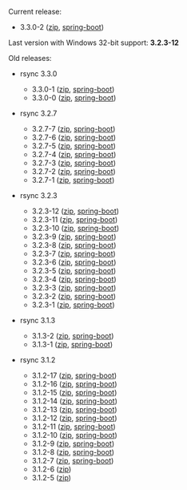 Current release:

* 3.3.0-2 ([zip](https://github.com/fracpete/rsync4j/releases/download/rsync4j-pom-3.3.0-2/rsync4j-all-3.3.0-2-bin.zip), [spring-boot](https://github.com/fracpete/rsync4j/releases/download/rsync4j-pom-3.3.0-2/rsync4j-all-3.3.0-2-spring-boot.jar))


Last version with Windows 32-bit support: **3.2.3-12**


Old releases:

* rsync 3.3.0

  * 3.3.0-1 ([zip](https://github.com/fracpete/rsync4j/releases/download/rsync4j-pom-3.3.0-1/rsync4j-all-3.3.0-1-bin.zip), [spring-boot](https://github.com/fracpete/rsync4j/releases/download/rsync4j-pom-3.3.0-1/rsync4j-all-3.3.0-1-spring-boot.jar))
  * 3.3.0-0 ([zip](https://github.com/fracpete/rsync4j/releases/download/rsync4j-pom-3.3.0-0/rsync4j-all-3.3.0-0-bin.zip), [spring-boot](https://github.com/fracpete/rsync4j/releases/download/rsync4j-pom-3.3.0-0/rsync4j-all-3.3.0-0-spring-boot.jar))

* rsync 3.2.7

    * 3.2.7-7 ([zip](https://github.com/fracpete/rsync4j/releases/download/rsync4j-pom-3.2.7-7/rsync4j-all-3.2.7-7-bin.zip), [spring-boot](https://github.com/fracpete/rsync4j/releases/download/rsync4j-pom-3.2.7-7/rsync4j-all-3.2.7-7-spring-boot.jar))
    * 3.2.7-6 ([zip](https://github.com/fracpete/rsync4j/releases/download/rsync4j-pom-3.2.7-6/rsync4j-all-3.2.7-6-bin.zip), [spring-boot](https://github.com/fracpete/rsync4j/releases/download/rsync4j-pom-3.2.7-6/rsync4j-all-3.2.7-6-spring-boot.jar))
    * 3.2.7-5 ([zip](https://github.com/fracpete/rsync4j/releases/download/rsync4j-pom-3.2.7-5/rsync4j-all-3.2.7-5-bin.zip), [spring-boot](https://github.com/fracpete/rsync4j/releases/download/rsync4j-pom-3.2.7-5/rsync4j-all-3.2.7-5-spring-boot.jar))
    * 3.2.7-4 ([zip](https://github.com/fracpete/rsync4j/releases/download/rsync4j-pom-3.2.7-4/rsync4j-all-3.2.7-4-bin.zip), [spring-boot](https://github.com/fracpete/rsync4j/releases/download/rsync4j-pom-3.2.7-4/rsync4j-all-3.2.7-4-spring-boot.jar))
    * 3.2.7-3 ([zip](https://github.com/fracpete/rsync4j/releases/download/rsync4j-pom-3.2.7-3/rsync4j-all-3.2.7-3-bin.zip), [spring-boot](https://github.com/fracpete/rsync4j/releases/download/rsync4j-pom-3.2.7-3/rsync4j-all-3.2.7-3-spring-boot.jar))
    * 3.2.7-2 ([zip](https://github.com/fracpete/rsync4j/releases/download/rsync4j-pom-3.2.7-2/rsync4j-all-3.2.7-2-bin.zip), [spring-boot](https://github.com/fracpete/rsync4j/releases/download/rsync4j-pom-3.2.7-2/rsync4j-all-3.2.7-2-spring-boot.jar))
    * 3.2.7-1 ([zip](https://github.com/fracpete/rsync4j/releases/download/rsync4j-pom-3.2.7-1/rsync4j-all-3.2.7-1-bin.zip), [spring-boot](https://github.com/fracpete/rsync4j/releases/download/rsync4j-pom-3.2.7-1/rsync4j-all-3.2.7-1-spring-boot.jar))

* rsync 3.2.3
  
    * 3.2.3-12 ([zip](https://github.com/fracpete/rsync4j/releases/download/rsync4j-pom-3.2.3-12/rsync4j-all-3.2.3-12-bin.zip), [spring-boot](https://github.com/fracpete/rsync4j/releases/download/rsync4j-pom-3.2.3-12/rsync4j-all-3.2.3-12-spring-boot.jar))
    * 3.2.3-11 ([zip](https://github.com/fracpete/rsync4j/releases/download/rsync4j-pom-3.2.3-11/rsync4j-all-3.2.3-11-bin.zip), [spring-boot](https://github.com/fracpete/rsync4j/releases/download/rsync4j-pom-3.2.3-11/rsync4j-all-3.2.3-11-spring-boot.jar))
    * 3.2.3-10 ([zip](https://github.com/fracpete/rsync4j/releases/download/rsync4j-pom-3.2.3-10/rsync4j-all-3.2.3-10-bin.zip), [spring-boot](https://github.com/fracpete/rsync4j/releases/download/rsync4j-pom-3.2.3-10/rsync4j-all-3.2.3-10-spring-boot.jar))
    * 3.2.3-9 ([zip](https://github.com/fracpete/rsync4j/releases/download/rsync4j-pom-3.2.3-9/rsync4j-all-3.2.3-9-bin.zip), [spring-boot](https://github.com/fracpete/rsync4j/releases/download/rsync4j-pom-3.2.3-9/rsync4j-all-3.2.3-9-spring-boot.jar))
    * 3.2.3-8 ([zip](https://github.com/fracpete/rsync4j/releases/download/rsync4j-pom-3.2.3-8/rsync4j-all-3.2.3-8-bin.zip), [spring-boot](https://github.com/fracpete/rsync4j/releases/download/rsync4j-pom-3.2.3-8/rsync4j-all-3.2.3-8-spring-boot.jar))
    * 3.2.3-7 ([zip](https://github.com/fracpete/rsync4j/releases/download/rsync4j-pom-3.2.3-7/rsync4j-all-3.2.3-7-bin.zip), [spring-boot](https://github.com/fracpete/rsync4j/releases/download/rsync4j-pom-3.2.3-7/rsync4j-all-3.2.3-7-spring-boot.jar))
    * 3.2.3-6 ([zip](https://github.com/fracpete/rsync4j/releases/download/rsync4j-pom-3.2.3-6/rsync4j-all-3.2.3-6-bin.zip), [spring-boot](https://github.com/fracpete/rsync4j/releases/download/rsync4j-pom-3.2.3-6/rsync4j-all-3.2.3-6-spring-boot.jar))
    * 3.2.3-5 ([zip](https://github.com/fracpete/rsync4j/releases/download/rsync4j-pom-3.2.3-5/rsync4j-all-3.2.3-5-bin.zip), [spring-boot](https://github.com/fracpete/rsync4j/releases/download/rsync4j-pom-3.2.3-5/rsync4j-all-3.2.3-5-spring-boot.jar))
    * 3.2.3-4 ([zip](https://github.com/fracpete/rsync4j/releases/download/rsync4j-pom-3.2.3-4/rsync4j-all-3.2.3-4-bin.zip), [spring-boot](https://github.com/fracpete/rsync4j/releases/download/rsync4j-pom-3.2.3-4/rsync4j-all-3.2.3-4-spring-boot.jar))
    * 3.2.3-3 ([zip](https://github.com/fracpete/rsync4j/releases/download/rsync4j-pom-3.2.3-3/rsync4j-all-3.2.3-3-bin.zip), [spring-boot](https://github.com/fracpete/rsync4j/releases/download/rsync4j-pom-3.2.3-3/rsync4j-all-3.2.3-3-spring-boot.jar))
    * 3.2.3-2 ([zip](https://github.com/fracpete/rsync4j/releases/download/rsync4j-pom-3.2.3-2/rsync4j-all-3.2.3-2-bin.zip), [spring-boot](https://github.com/fracpete/rsync4j/releases/download/rsync4j-pom-3.2.3-2/rsync4j-all-3.2.3-2-spring-boot.jar))
    * 3.2.3-1 ([zip](https://github.com/fracpete/rsync4j/releases/download/rsync4j-pom-3.2.3-1/rsync4j-all-3.2.3-1-bin.zip), [spring-boot](https://github.com/fracpete/rsync4j/releases/download/rsync4j-pom-3.2.3-1/rsync4j-all-3.2.3-1-spring-boot.jar))

* rsync 3.1.3

    * 3.1.3-2 ([zip](https://github.com/fracpete/rsync4j/releases/download/rsync4j-pom-3.1.3-2/rsync4j-all-3.1.3-2-bin.zip), [spring-boot](https://github.com/fracpete/rsync4j/releases/download/rsync4j-pom-3.1.3-2/rsync4j-all-3.1.3-2-spring-boot.jar))
    * 3.1.3-1 ([zip](https://github.com/fracpete/rsync4j/releases/download/rsync4j-pom-3.1.3-1/rsync4j-all-3.1.3-1-bin.zip), [spring-boot](https://github.com/fracpete/rsync4j/releases/download/rsync4j-pom-3.1.3-1/rsync4j-all-3.1.3-1-spring-boot.jar))

* rsync 3.1.2

    * 3.1.2-17 ([zip](https://github.com/fracpete/rsync4j/releases/download/rsync4j-pom-3.1.2-17/rsync4j-all-3.1.2-17-bin.zip), [spring-boot](https://github.com/fracpete/rsync4j/releases/download/rsync4j-pom-3.1.2-17/rsync4j-all-3.1.2-17-spring-boot.jar))
    * 3.1.2-16 ([zip](https://github.com/fracpete/rsync4j/releases/download/rsync4j-pom-3.1.2-16/rsync4j-all-3.1.2-16-bin.zip), [spring-boot](https://github.com/fracpete/rsync4j/releases/download/rsync4j-pom-3.1.2-16/rsync4j-all-3.1.2-16-spring-boot.jar))
    * 3.1.2-15 ([zip](https://github.com/fracpete/rsync4j/releases/download/rsync4j-pom-3.1.2-15/rsync4j-all-3.1.2-15-bin.zip), [spring-boot](https://github.com/fracpete/rsync4j/releases/download/rsync4j-pom-3.1.2-15/rsync4j-all-3.1.2-15-spring-boot.jar))
    * 3.1.2-14 ([zip](https://github.com/fracpete/rsync4j/releases/download/rsync4j-pom-3.1.2-14/rsync4j-all-3.1.2-14-bin.zip), [spring-boot](https://github.com/fracpete/rsync4j/releases/download/rsync4j-pom-3.1.2-14/rsync4j-all-3.1.2-14-spring-boot.jar))
    * 3.1.2-13 ([zip](https://github.com/fracpete/rsync4j/releases/download/rsync4j-pom-3.1.2-13/rsync4j-all-3.1.2-13-bin.zip), [spring-boot](https://github.com/fracpete/rsync4j/releases/download/rsync4j-pom-3.1.2-13/rsync4j-all-3.1.2-13-spring-boot.jar))
    * 3.1.2-12 ([zip](https://github.com/fracpete/rsync4j/releases/download/rsync4j-pom-3.1.2-12/rsync4j-all-3.1.2-12-bin.zip), [spring-boot](https://github.com/fracpete/rsync4j/releases/download/rsync4j-pom-3.1.2-12/rsync4j-all-3.1.2-12-spring-boot.jar))
    * 3.1.2-11 ([zip](https://github.com/fracpete/rsync4j/releases/download/rsync4j-pom-3.1.2-11/rsync4j-all-3.1.2-11-bin.zip), [spring-boot](https://github.com/fracpete/rsync4j/releases/download/rsync4j-pom-3.1.2-11/rsync4j-all-3.1.2-11-spring-boot.jar))
    * 3.1.2-10 ([zip](https://github.com/fracpete/rsync4j/releases/download/rsync4j-pom-3.1.2-10/rsync4j-all-3.1.2-10-bin.zip), [spring-boot](https://github.com/fracpete/rsync4j/releases/download/rsync4j-pom-3.1.2-10/rsync4j-all-3.1.2-10-spring-boot.jar))
    * 3.1.2-9 ([zip](https://github.com/fracpete/rsync4j/releases/download/rsync4j-3.1.2-9/rsync4j-all-3.1.2-9-bin.zip), [spring-boot](https://github.com/fracpete/rsync4j/releases/download/rsync4j-3.1.2-9/rsync4j-all-3.1.2-9-spring-boot.jar))
    * 3.1.2-8 ([zip](https://github.com/fracpete/rsync4j/releases/download/rsync4j-3.1.2-8/rsync4j-3.1.2-8-bin.zip), [spring-boot](https://github.com/fracpete/rsync4j/releases/download/rsync4j-3.1.2-8/rsync4j-3.1.2-8-spring-boot.jar))
    * 3.1.2-7 ([zip](https://github.com/fracpete/rsync4j/releases/download/rsync4j-3.1.2-7/rsync4j-3.1.2-7-bin.zip), [spring-boot](https://github.com/fracpete/rsync4j/releases/download/rsync4j-3.1.2-7/rsync4j-3.1.2-7-spring-boot.jar))
    * 3.1.2-6 ([zip](https://github.com/fracpete/rsync4j/releases/download/rsync4j-3.1.2-6/rsync4j-3.1.2-6-bin.zip))
    * 3.1.2-5 ([zip](https://github.com/fracpete/rsync4j/releases/download/rsync4j-3.1.2-5/rsync4j-3.1.2-5-bin.zip))
